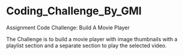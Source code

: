 # Coding_Challenge_By_GMI

Assignment
Code Challenge: Build A Movie Player

The Challenge is to build a movie player with image thumbnails with a playlist section and a separate section to play the selected video.
